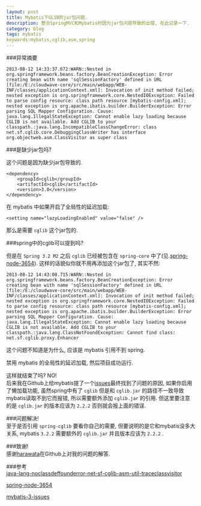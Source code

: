 ```yaml
---
layout: post
title: Mybatis下GLIB的jar包问题.
description: 整合SpringMVC和Mybatis时因为jar包问题导致的出错, 在此记录一下.
category: blog
tags: mybatis
keywords:mybatis,cglib,asm,spring
---
```



###异常摘要

	2013-08-12 14:33:37.672:WARN::Nested in org.springframework.beans.factory.BeanCreationException: Error creating bean with name 'sqlSessionFactory' defined in URL [file:/E:/cloudwave-core/src/main/webapp/WEB-INF/classes/applicationContext.xml]: Invocation of init method failed; nested exception is org.springframework.core.NestedIOException: Failed to parse config resource: class path resource [mybatis-config.xml]; nested exception is org.apache.ibatis.builder.BuilderException: Error parsing SQL Mapper Configuration. Cause: java.lang.IllegalStateException: Cannot enable lazy loading because CGLIB is not available. Add CGLIB to your classpath.:java.lang.IncompatibleClassChangeError: class net.sf.cglib.core.DebuggingClassWriter has interface org.objectweb.asm.ClassVisitor as super class

###是缺少jar包吗?  

这个问题是因为缺少jar包导致的.

	<dependency>
		<groupId>cglib</groupId>
		<artifactId>cglib</artifactId>
		<version>3.0</version>
	</dependency>

在 mybatis 中如果开启了全局性的延迟加载:

	<setting name="lazyLoadingEnabled" value="false" />

那么是需要 `cglib` 这个jar包的. 

###spring中的cglib可以提到吗?

但是在 `Spring 3.2 M2` 之后 `cglib` 已经被包含在 `spring-core` 中了(见.[spring-node-3654](http://www.springsource.org/node/3654)). 这样的话貌似你就不用再添加这个jar包了, 其实不然:

	2013-08-12 14:43:08.715:WARN::Nested in org.springframework.beans.factory.BeanCreationException: Error creating bean with name 'sqlSessionFactory' defined in URL [file:/E:/cloudwave-core/src/main/webapp/WEB-INF/classes/applicationContext.xml]: Invocation of init method failed; nested exception is org.springframework.core.NestedIOException: Failed to parse config resource: class path resource [mybatis-config.xml]; nested exception is org.apache.ibatis.builder.BuilderException: Error parsing SQL Mapper Configuration. Cause: java.lang.IllegalStateException: Cannot enable lazy loading because CGLIB is not available. Add CGLIB to your classpath.:java.lang.ClassNotFoundException: Cannot find class: net.sf.cglib.proxy.Enhancer

这个问题不知道是为什么, 应该是 mybatis 引用不到 spring.
  
禁用 mybatis 的全局性的延迟加载, 然后项目成功运行.


这样就结束了吗? NO!  
后来我在Github上给mybatis提了一个[issues](https://github.com/mybatis/mybatis-3/issues/78)最终找到了问题的原因, 如果你启用了懒加载功能, 虽然spring中有了 `cglib` 但是和 `cglib.jar` 的路径不一致导致mybatis读取不到它而报错, 所以需要额外添加 `cglib.jar` 的引用. 但这里要注意的是 `cglib.jar` 的版本应该为 `2.2.2` 否则就会报上面的错误.  

###问题解决!  
至于是否引用 `spring-cglib` 要看你自己的需要, 但要说明的是它和mybatis没多大关系, mybatis `3.2.2` 需要额外的 `cglib.jar` 并且版本应该为 `2.2.2` .


###致谢!  
感谢[harawata](https://github.com/harawata)在Github上对我的问题的解答.

###参考  
[java-lang-noclassdeffounderror-net-sf-cglib-asm-util-traceclassvisitor](http://stackoverflow.com/questions/17326143/java-lang-noclassdeffounderror-net-sf-cglib-asm-util-traceclassvisitor)

[spring-node-3654](http://www.springsource.org/node/3654)

[mybatis-3-issues](https://github.com/mybatis/mybatis-3/issues/4)

